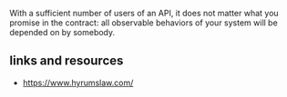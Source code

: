 With a sufficient number of users of an API,
it does not matter what you promise in the contract:
all observable behaviors of your system
will be depended on by somebody.
## links and resources

- https://www.hyrumslaw.com/